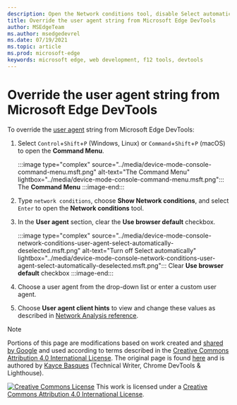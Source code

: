 ```yaml
---
description: Open the Network conditions tool, disable Select automatically, and choose from the list or enter a custom string.
title: Override the user agent string from Microsoft Edge DevTools
author: MSEdgeTeam
ms.author: msedgedevrel
ms.date: 07/19/2021
ms.topic: article
ms.prod: microsoft-edge
keywords: microsoft edge, web development, f12 tools, devtools
---
```

<!-- Copyright Kayce Basques

   Licensed under the Apache License, Version 2.0 (the "License");
   you may not use this file except in compliance with the License.
   You may obtain a copy of the License at

       https://www.apache.org/licenses/LICENSE-2.0

   Unless required by applicable law or agreed to in writing, software
   distributed under the License is distributed on an "AS IS" BASIS,
   WITHOUT WARRANTIES OR CONDITIONS OF ANY KIND, either express or implied.
   See the License for the specific language governing permissions and
   limitations under the License.  -->
# Override the user agent string from Microsoft Edge DevTools

To override the [user agent](https://developer.mozilla.org/docs/Glossary/User_agent) string from Microsoft Edge DevTools:

1. Select `Control`+`Shift`+`P` (Windows, Linux) or `Command`+`Shift`+`P` (macOS) to open the **Command Menu**.

    :::image type="complex" source="../media/device-mode-console-command-menu.msft.png" alt-text="The Command Menu" lightbox="../media/device-mode-console-command-menu.msft.png":::
       The **Command Menu**
    :::image-end:::

1. Type `network conditions`, choose **Show Network conditions**, and select `Enter` to open the **Network conditions** tool.
1. In the **User agent** section, clear the **Use browser default** checkbox.

    :::image type="complex" source="../media/device-mode-console-network-conditions-user-agent-select-automatically-deselected.msft.png" alt-text="Turn off Select automatically" lightbox="../media/device-mode-console-network-conditions-user-agent-select-automatically-deselected.msft.png":::
       Clear **Use browser default** checkbox
    :::image-end:::

1. Choose a user agent from the drop-down list or enter a custom user agent.
1. Choose **User agent client hints** to view and  change these values as described in [Network Analysis reference](../network/reference.md).


<!-- ====================================================================== -->




<!-- ====================================================================== -->
> [!NOTE]
> Portions of this page are modifications based on work created and [shared by Google](https://developers.google.com/terms/site-policies) and used according to terms described in the [Creative Commons Attribution 4.0 International License](https://creativecommons.org/licenses/by/4.0).
> The original page is found [here](https://developers.google.com/web/tools/chrome-devtools/device-mode/override-user-agent) and is authored by [Kayce Basques](https://developers.google.com/web/resources/contributors#kayce-basques) (Technical Writer, Chrome DevTools \& Lighthouse).

[![Creative Commons License](https://i.creativecommons.org/l/by/4.0/88x31.png)](https://creativecommons.org/licenses/by/4.0)
This work is licensed under a [Creative Commons Attribution 4.0 International License](https://creativecommons.org/licenses/by/4.0).
